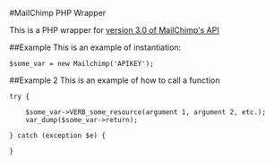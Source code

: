 #MailChimp PHP Wrapper

This is a PHP wrapper for [version 3.0 of MailChimp's API](https://kb.mailchimp.com/api)

##Example
This is an example of instantiation:

	$some_var = new Mailchimp('APIKEY');

##Example 2
This is an example of how to call a function

	try {

		$some_var->VERB_some_resource(argument 1, argument 2, etc.);
		var_dump($some_var->return);

	} catch (exception $e) {

	} 
